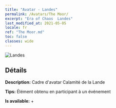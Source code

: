 ```yaml
---
title: "Avatar - Landes"
permalink: /Avatars/The Moor/
excerpt: "Era of Chaos  Landes"
last_modified_at: 2021-05-05
locale: fr
ref: "The Moor.md"
toc: false
classes: wide
---
```

 ![Landes](/images/a/avatarFrame_70.png)

## Détails

 **Description:** Cadre d'avatar Calamité de la Lande 

 **Tips:** Élément obtenu en participant à un événement 

 **Is available:**  + 

